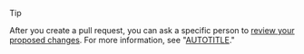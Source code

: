 > [!TIP]
> After you create a pull request, you can ask a specific person to [review your proposed changes](/pull-requests/collaborating-with-pull-requests/reviewing-changes-in-pull-requests/reviewing-proposed-changes-in-a-pull-request). For more information, see "[AUTOTITLE](/pull-requests/collaborating-with-pull-requests/proposing-changes-to-your-work-with-pull-requests/requesting-a-pull-request-review)."

